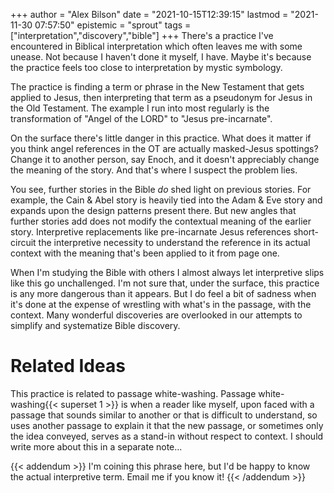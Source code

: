 +++
author = "Alex Bilson"
date = "2021-10-15T12:39:15"
lastmod = "2021-11-30 07:57:50"
epistemic = "sprout"
tags = ["interpretation","discovery","bible"]
+++
There's a practice I've encountered in Biblical interpretation which often leaves me with some unease. Not because I haven't done it myself, I have. Maybe it's because the practice feels too close to interpretation by mystic symbology.

The practice is finding a term or phrase in the New Testament that gets applied to Jesus, then interpreting that term as a pseudonym for Jesus in the Old Testament. The example I run into most regularly is the transformation of "Angel of the LORD" to "Jesus pre-incarnate".

On the surface there's little danger in this practice. What does it matter if you think angel references in the OT are actually masked-Jesus spottings? Change it to another person, say Enoch, and it doesn't appreciably change the meaning of the story. And that's where I suspect the problem lies.

You see, further stories in the Bible _do_ shed light on previous stories. For example, the Cain & Abel story is heavily tied into the Adam & Eve story and expands upon the design patterns present there. But new angles that further stories add does not modify the contextual meaning of the earlier story. Interpretive replacements like pre-incarnate Jesus references short-circuit the interpretive necessity to understand the reference in its actual context with the meaning that's been applied to it from page one.

When I'm studying the Bible with others I almost always let interpretive slips like this go unchallenged. I'm not sure that, under the surface, this practice is any more dangerous than it appears. But I do feel a bit of sadness when it's done at the expense of wrestling with what's in the passage, with the context. Many wonderful discoveries are overlooked in our attempts to simplify and systematize Bible discovery.

# Related Ideas

This practice is related to passage white-washing. Passage white-washing{{< superset 1 >}} is when a reader like myself, upon faced with a passage that sounds similar to another or that is difficult to understand, so uses another passage to explain it that the new passage, or sometimes only the idea conveyed, serves as a stand-in without respect to context. I should write more about this in a separate note...

{{< addendum >}}
I'm coining this phrase here, but I'd be happy to know the actual interpretive term. Email me if you know it!
{{< /addendum >}}
